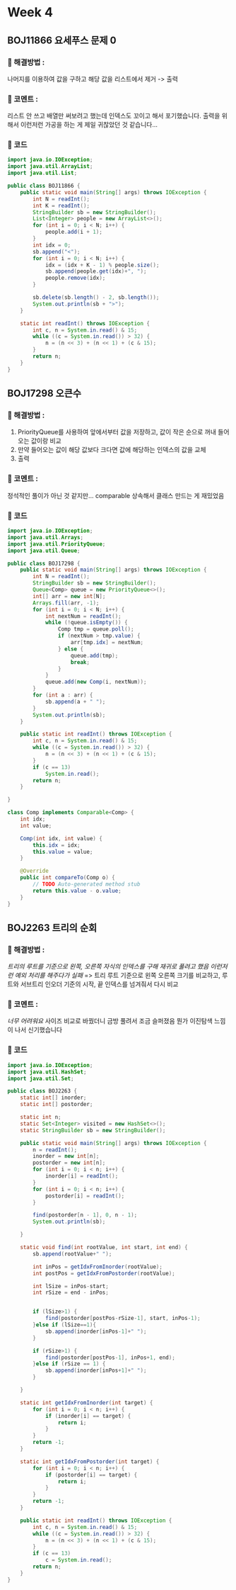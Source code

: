 # Week 4

## BOJ11866 요세푸스 문제 0

### 🎈 해결방법 :

나머지를 이용하여 값을 구하고 해당 값을 리스트에서 제거 -> 출력

### 💬 코멘트 :

리스트 안 쓰고 배열만 써보려고 했는데 인덱스도 꼬이고 해서 포기했습니다. 출력을 위해서 이런저런 가공을 하는 게 제일 귀찮았던 것 같습니다...

### 📄 코드

```java
import java.io.IOException;
import java.util.ArrayList;
import java.util.List;

public class BOJ11866 {
	public static void main(String[] args) throws IOException {
		int N = readInt();
		int K = readInt();
		StringBuilder sb = new StringBuilder();
		List<Integer> people = new ArrayList<>();
		for (int i = 0; i < N; i++) {
			people.add(i + 1);
		}
		int idx = 0;
		sb.append("<");
		for (int i = 0; i < N; i++) {
			idx = (idx + K - 1) % people.size();
			sb.append(people.get(idx)+", ");
			people.remove(idx);
		}

		sb.delete(sb.length() - 2, sb.length());
		System.out.println(sb + ">");
	}

	static int readInt() throws IOException {
		int c, n = System.in.read() & 15;
		while ((c = System.in.read()) > 32) {
			n = (n << 3) + (n << 1) + (c & 15);
		}
		return n;
	}
}

```

## BOJ17298 오큰수

### 🎈 해결방법 :

1. PriorityQueue를 사용하여 앞에서부터 값을 저장하고, 값이 작은 순으로 꺼내 들어오는 값이랑 비교
2. 만약 들어오는 값이 해당 값보다 크다면 값에 해당하는 인덱스의 값을 교체
3. 출력

### 💬 코멘트 :

정석적인 풀이가 아닌 것 같지만... comparable 상속해서 클래스 만드는 게 재밌었음

### 📄 코드

```java
import java.io.IOException;
import java.util.Arrays;
import java.util.PriorityQueue;
import java.util.Queue;

public class BOJ17298 {
	public static void main(String[] args) throws IOException {
		int N = readInt();
		StringBuilder sb = new StringBuilder();
		Queue<Comp> queue = new PriorityQueue<>();
		int[] arr = new int[N];
		Arrays.fill(arr, -1);
		for (int i = 0; i < N; i++) {
			int nextNum = readInt();
			while (!queue.isEmpty()) {
				Comp tmp = queue.poll();
				if (nextNum > tmp.value) {
					arr[tmp.idx] = nextNum;
				} else {
					queue.add(tmp);
					break;
				}
			}
			queue.add(new Comp(i, nextNum));
		}
		for (int a : arr) {
			sb.append(a + " ");
		}
		System.out.println(sb);
	}

	public static int readInt() throws IOException {
		int c, n = System.in.read() & 15;
		while ((c = System.in.read()) > 32) {
			n = (n << 3) + (n << 1) + (c & 15);
		}
		if (c == 13)
			System.in.read();
		return n;
	}

}

class Comp implements Comparable<Comp> {
	int idx;
	int value;

	Comp(int idx, int value) {
		this.idx = idx;
		this.value = value;
	}

	@Override
	public int compareTo(Comp o) {
		// TODO Auto-generated method stub
		return this.value - o.value;
	}
}
```

## BOJ2263 트리의 순회

### 🎈 해결방법 :

_트리의 루트를 기준으로 왼쪽, 오른쪽 자식의 인덱스를 구해 재귀로 풀려고 했음_
_이런저런 예외 처리를 해주다가 실패_
=> 트리 루트 기준으로 왼쪽 오른쪽 크기를 비교하고,
루트와 서브트리 인오더 기준의 시작, 끝 인덱스를 넘겨줘서 다시 비교

### 💬 코멘트 :

_너무 어려워요_
사이즈 비교로 바꿨더니 금방 풀려서 조금 슬퍼졌음
뭔가 이진탐색 느낌이 나서 신기했습니다

### 📄 코드

```java
import java.io.IOException;
import java.util.HashSet;
import java.util.Set;

public class BOJ2263 {
	static int[] inorder;
	static int[] postorder;

	static int n;
	static Set<Integer> visited = new HashSet<>();
	static StringBuilder sb = new StringBuilder();

	public static void main(String[] args) throws IOException {
		n = readInt();
		inorder = new int[n];
		postorder = new int[n];
		for (int i = 0; i < n; i++) {
			inorder[i] = readInt();
		}
		for (int i = 0; i < n; i++) {
			postorder[i] = readInt();
		}

		find(postorder[n - 1], 0, n - 1);
		System.out.println(sb);

	}

	static void find(int rootValue, int start, int end) {
		sb.append(rootValue+" ");

		int inPos = getIdxFromInorder(rootValue);
		int postPos = getIdxFromPostorder(rootValue);

		int lSize = inPos-start;
		int rSize = end - inPos;


		if (lSize>1) {
			find(postorder[postPos-rSize-1], start, inPos-1);
		}else if (lSize==1){
			sb.append(inorder[inPos-1]+" ");
		}

		if (rSize>1) {
			find(postorder[postPos-1], inPos+1, end);
		}else if (rSize == 1) {
			sb.append(inorder[inPos+1]+" ");
		}

	}

	static int getIdxFromInorder(int target) {
		for (int i = 0; i < n; i++) {
			if (inorder[i] == target) {
				return i;
			}
		}
		return -1;
	}

	static int getIdxFromPostorder(int target) {
		for (int i = 0; i < n; i++) {
			if (postorder[i] == target) {
				return i;
			}
		}
		return -1;
	}

	public static int readInt() throws IOException {
		int c, n = System.in.read() & 15;
		while ((c = System.in.read()) > 32) {
			n = (n << 3) + (n << 1) + (c & 15);
		}
		if (c == 13)
			c = System.in.read();
		return n;
	}
}

```
